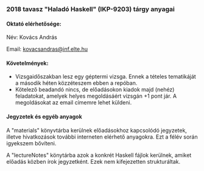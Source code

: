 ### 2018 tavasz "Haladó Haskell" (IKP-9203) tárgy anyagai

#### Oktató elérhetősége:

Név: Kovács András

Email: kovacsandras@inf.elte.hu

#### Követelmények:

- Vizsgaidőszakban lesz egy géptermi vizsga. Ennek a tételes tematikáját a második héten közzéteszem ebben a repóban.
- Kötelező beadandó nincs, de előadásokon kiadok majd (nehéz) feladatokat, amelyek helyes megoldásáért vizsgán +1 pont jár. A megoldásokat az email címemre lehet küldeni.

#### Jegyzetek és egyéb anyagok

A "materials" könyvtárba kerülnek előadásokhoz kapcsolódó jegyzetek, illetve hivatkozások
további interneten elérhető anyagokra. Ezt a félév során igyekszem bővíteni.

A "lectureNotes" könytárba azok a konkrét Haskell fájlok kerülnek,
amiket előadás közben írok jegyzetként. Ezek nem kifejezetten
strukturáltak.
